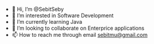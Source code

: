 - 👋 Hi, I’m @SebitSeby
- 👀 I’m interested in Software Development
- 🌱 I’m currently learning Java
- 💞️ I’m looking to collaborate on Enterprice applications
- 📫 How to reach me through email sebitmu@gmail.com

<!---
SebitSeby/SebitSeby is a ✨ special ✨ repository because its `README.md` (this file) appears on your GitHub profile.
You can click the Preview link to take a look at your changes.
--->
